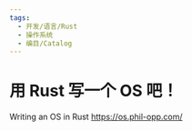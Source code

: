 ```yaml
---
tags:
  - 开发/语言/Rust
  - 操作系统
  - 编目/Catalog
---
```


# 用 Rust 写一个 OS 吧！

Writing an OS in Rust
https://os.phil-opp.com/
